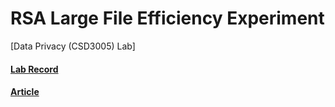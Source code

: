 # RSA Large File Efficiency Experiment
[Data Privacy (CSD3005) Lab]

#### [Lab Record](https://github.com/Saket-Upadhyay/RSA-Large-File-Efficiency-Compare/blob/main/LAB_RECORD.pdf)
#### [Article]()
